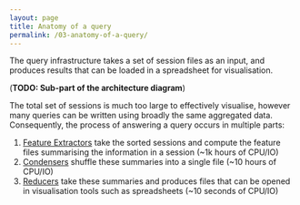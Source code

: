 ```yaml
---
layout: page
title: Anatomy of a query
permalink: /03-anatomy-of-a-query/
---
```


The query infrastructure takes a set of session files as an input, and produces results that can be loaded in a spreadsheet for visualisation.

(**TODO: Sub-part of the architecture diagram**)

The total set of sessions is much too large to effectively visualise, however many queries can be written using broadly the same aggregated data. Consequently, the process of answering a query occurs in multiple parts:

1. [Feature Extractors](http://dynamods.github.io/Coulomb/03-anatomy-of-a-query/01-feature-extractors/) take the sorted sessions and compute the feature files summarising the information in a session (~1k hours of CPU/IO)
2. [Condensers](http://dynamods.github.io/Coulomb/03-anatomy-of-a-query/02-condensers/) shuffle these summaries into a single file (~10 hours of CPU/IO)
3.  [Reducers](http://dynamods.github.io/Coulomb/03-anatomy-of-a-query/02-reducers/) take these summaries and produces files that can be opened in visualisation tools such as spreadsheets (~10 seconds of CPU/IO)

 
 

